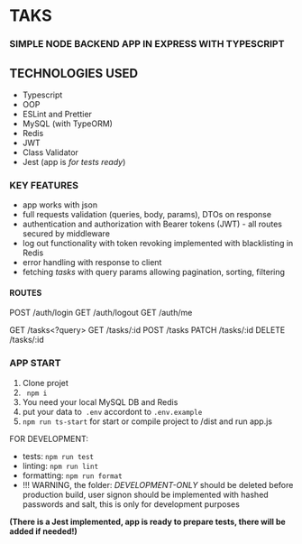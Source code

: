 # TAKS
### SIMPLE NODE BACKEND APP IN EXPRESS WITH TYPESCRIPT

## TECHNOLOGIES USED
- Typescript
- OOP
- ESLint and Prettier
- MySQL (with TypeORM)
- Redis
- JWT
- Class Validator
- Jest (app is *for tests ready*)


### KEY FEATURES
- app works with json
- full requests validation (queries, body, params), DTOs on response
- authentication and authorization with Bearer tokens (JWT) - all routes secured by middleware
- log out functionality with token revoking implemented with blacklisting in Redis
- error handling with response to client
- fetching *tasks* with query params allowing pagination, sorting, filtering


#### ROUTES
POST /auth/login
GET /auth/logout
GET /auth/me

GET /tasks<?query>
GET /tasks/:id
POST /tasks
PATCH /tasks/:id
DELETE /tasks/:id

### APP START
1. Clone projet
2. ` npm i`
3. You need your local MySQL DB and Redis
4. put your data to` .env` accordont to `.env.example`
5. `npm run ts-start` for start or compile project to /dist and run app.js

FOR DEVELOPMENT:
- tests: `npm run test`
- linting: `npm run lint`
- formatting: `npm run format`
- !!! WARNING, the folder: *DEVELOPMENT-ONLY* should be deleted before production build, user signon should be implemented with hashed passwords and salt, this is only for development purposes

**(There is a Jest implemented, app is ready to prepare tests, there will be added if needed!)**
